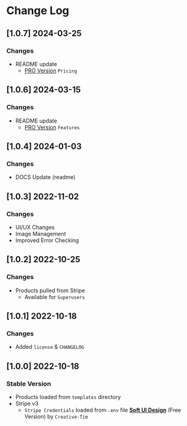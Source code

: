 # Change Log

## [1.0.7] 2024-03-25
### Changes

- README update
  - [PRO Version](https://github.com/app-generator/rocket-ecommerce) `Pricing`

## [1.0.6] 2024-03-15
### Changes

- README update
  - [PRO Version](https://github.com/app-generator/rocket-ecommerce) `Features` 

## [1.0.4] 2024-01-03
### Changes

- DOCS Update (readme)

## [1.0.3] 2022-11-02
### Changes

- UI/UX Changes 
- Image Management
- Improved Error Checking

## [1.0.2] 2022-10-25
### Changes

- Products pulled from Stripe
  - Available for `Superusers`

## [1.0.1] 2022-10-18
### Changes

- Added `license` & `CHANGELOG`

## [1.0.0] 2022-10-18
### Stable Version

- Products loaded from `templates` directory
- Stripe v3
  - `Stripe Credentials` loaded from `.env` file
 **[Soft UI Design](https://www.creative-tim.com/product/soft-ui-design-system?AFFILIATE=128200)** (Free Version) by `Creative-Tim`

